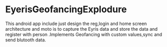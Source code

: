 # EyerisGeofancingExplodure
This android app include just design the reg,login and home screen architecture and moto is to capture the Eyris data and store the data and register with person .Implements Geofancing with custom values,sync and send blutooth data.
